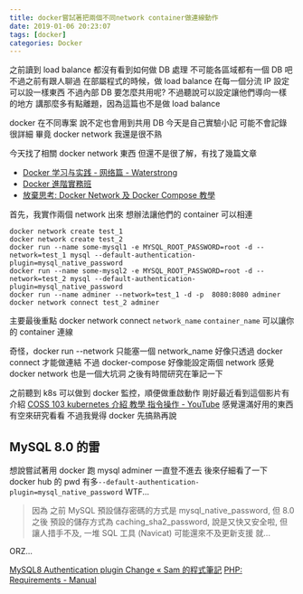 ```yaml
---
title: docker嘗試著把兩個不同network container做連線動作
date: 2019-01-06 20:23:07
tags: [docker]
categories: Docker
---
```


之前讀到 load balance 都沒有看到如何做 DB 處理
不可能各區域都有一個 DB 吧
不過之前有跟人聊過
在部屬程式的時候，做 load balance 在每一個分流 IP 設定可以設一樣東西
不過內部 DB 要怎麼共用呢? 不過聽說可以設定讓他們導向一樣的地方
講那麼多有點離題，因為這篇也不是做 load balance

docker 在不同專案 說不定也會用到共用 DB
今天是自己實驗小記
可能不會記錄很詳細
畢竟 docker network 我還是很不熟

<!--more-->

今天找了相關 docker network 東西
但還不是很了解，有找了幾篇文章

- [Docker 学习与实践 - 网络篇 - Waterstrong](https://blog.waterstrong.me/docker-networking/)
- [Docker 進階實務班](https://www.slideshare.net/philipzh/docker-78924025)
- [放棄思考: Docker Network 及 Docker Compose 教學](https://javatoybox.blogspot.com/2018/10/docker-network-docker-compose.html)

首先，我實作兩個 network 出來
想辦法讓他們的 container 可以相連

```
docker network create test_1
docker network create test_2
docker run --name some-mysql1 -e MYSQL_ROOT_PASSWORD=root -d --network=test_1 mysql --default-authentication-plugin=mysql_native_password
docker run --name some-mysql2 -e MYSQL_ROOT_PASSWORD=root -d --network=test_2 mysql --default-authentication-plugin=mysql_native_password
docker run --name adminer --network=test_1 -d -p  8080:8080 adminer
docker network connect test_2 adminer
```

主要最後重點
docker network connect `network_name` `container_name`
可以讓你的 container 連線

奇怪，docker run --network 只能塞一個 network_name
好像只透過 docker connect 才能做連結
不過 docker-compose 好像能設定兩個 network
感覺 docker network 也是一個大坑洞
之後有時間研究在筆記一下

之前聽到 k8s 可以做到 docker 監控，順便做重啟動作
剛好最近看到這個影片有介紹
[COSS 103 kubernetes 介紹 教學 指令操作 - YouTube](https://www.youtube.com/watch?v=wnKyJKqKiVE)
感覺還滿好用的東西
有空來研究看看
不過我覺得 docker 先搞熟再說

## MySQL 8.0 的雷

想說嘗試著用 docker 跑 mysql
adminer 一直登不進去
後來仔細看了一下 docker hub 的 pwd 有多`--default-authentication-plugin=mysql_native_password`
WTF...

> 因為 之前 MySQL 預設儲存密碼的方式是 mysql_native_password, 但 8.0 之後 預設的儲存方式為 caching_sha2_password, 說是又快又安全啦, 但讓人措手不及, 一堆 SQL 工具 (Navicat) 可能還來不及更新支援 就...

ORZ...

[MySQL8 Authentication plugin Change « Sam 的程式筆記](http://samchu.logdown.com/posts/7425945-mysql8-authentication-plugin-change)
[PHP: Requirements - Manual](http://php.net/manual/en/mysqli.requirements.php)
